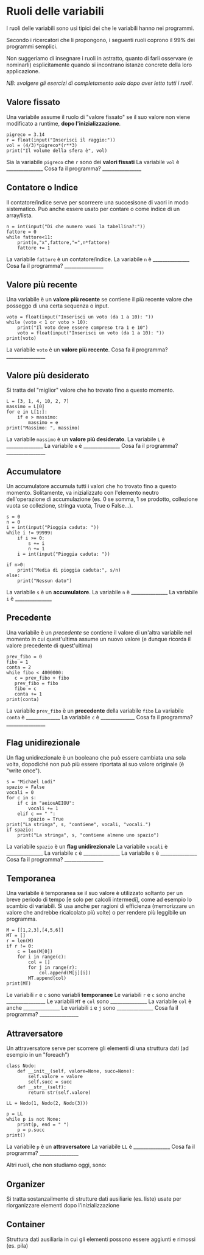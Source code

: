 # Ruoli delle variabili

<!-- Gli studi sui ruoli delle variabili sono di [omissis...]. Questa pagina è ispirata al materiale presente [qui](). -->

I ruoli delle variabili sono usi tipici dei che le variabili hanno nei programmi.

Secondo i ricercatori che li propongono, i seguenti ruoli coprono il 99% dei programmi semplici. <!--[].-->

Non suggeriamo di insegnare i ruoli in astratto, quanto di farli osservare (e nominarli) esplicitamente quando si incontrano istanze concrete della loro applicazione.
<!--Maggiori informazioni sull'uso dei ruoli può essere trovato [qui]().-->

*NB: svolgere gli esercizi di completamento solo dopo aver letto tutti i ruoli.*

## Valore fissato
Una variabile assume il ruolo di "valore fissato" se il suo valore non viene modificato a runtime, **dopo l'inizializzazione**. 

```python3
pigreco = 3.14
r = float(input("Inserisci il raggio:"))
vol = (4/3)*pigreco*(r**3)
print("Il volume della sfera è", vol)
```

Sia la variabile ```pigreco``` che ```r``` sono dei **valori fissati**
La variabile ```vol``` è  _______________
Cosa fa il programma? ________________

## Contatore o Indice

Il contatore/indice serve per scorreere una succesisone di vaori in modo sistematico. Può anche essere usato per contare o come indice di un array/lista.

```python3
n = int(input("Di che numero vuoi la tabellina?:"))
fattore = 0
while fattore<11:
    print(n,"x",fattore,"=",n*fattore)
    fattore += 1
```
La variabile ```fattore``` è un contatore/indice.
La variabile ```n``` è  _______________
Cosa fa il programma? ________________

## Valore più recente

Una variabile è un **valore più recente** se contiene il più recente valore che posseggo di una certa sequenza o input.

```python3
voto = float(input("Inserisci un voto (da 1 a 10): "))
while (voto < 1 or voto > 10):
    print("Il voto deve essere compreso tra 1 e 10")
    voto = float(input("Inserisci un voto (da 1 a 10): "))
print(voto)
```

La variabile ```voto``` è un **valore più recente**.
Cosa fa il programma? ________________

## Valore più desiderato

Si tratta del "miglior" valore che ho trovato fino a questo momento.

```python3
L = [3, 1, 4, 10, 2, 7]
massimo = L[0]
for e in L[1:]:
    if e > massimo:
        massimo = e
print("Massimo: ", massimo)
```

La variabile ```massimo``` è un **valore più desiderato**.
La variabile ```L``` è  _______________
La variabile ```e``` è  _______________
Cosa fa il programma? ________________


## Accumulatore
Un accumulatore accumula tutti i valori che ho trovato fino a questo momento. Solitamente, va inizializzato con l'elemento neutro dell'operazione di accumulazione (es. 0 se somma, 1 se prodotto, collezione vuota se collezione, stringa vuota, True o False...).

```python3
s = 0
n = 0
i = int(input("Pioggia caduta: "))
while i != 99999:
    if i >= 0:
        s += i
        n += 1
    i = int(input("Pioggia caduta: "))

if n>0:
    print("Media di pioggia caduta:", s/n)
else:
    print("Nessun dato")
```

La variabile ```s``` è un **accumulatore**.
La variabile ```n``` è  _______________
La variabile ```i``` è  _______________



## Precedente
Una variabile è un *precedente* se contiene il valore di un'altra variabile nel momento in cui quest'ultima assume un nuovo valore (e dunque ricorda il valore precedente di quest'ultima)

```python3
prev_fibo = 0
fibo = 1
conta = 2
while fibo < 4000000:
   c = prev_fibo + fibo
   prev_fibo = fibo
   fibo = c
   conta += 1
print(conta)
```
La variabile ```prev_fibo``` è un **precedente** della variabile ```fibo```
La variabile ```conta``` è ______________
La variabile ```c``` è ______________
Cosa fa il programma? ________________

## Flag unidirezionale

Un flag unidirezionale è un booleano che può essere cambiata una sola volta, dopodiché non può più essere riportata al suo valore originale (è "write once").


```python3
s = "Michael Lodi"
spazio = False
vocali = 0
for c in s:
    if c in "aeiouAEIOU":
        vocali += 1
    elif c == " ":
        spazio = True
print("La stringa", s, "contiene", vocali, "vocali.")
if spazio:
    print("La stringa", s, "contiene almeno uno spazio")
```

La variabile ```spazio``` è un **flag unidirezionale**
La variabile ```vocali``` è  _______________
La variabile ```c``` è  _______________
La variabile ```s``` è  _______________
Cosa fa il programma? ________________

## Temporanea

Una variabile è temporanea se il suo valore è utilizzato soltanto per un breve periodo di tempo [e solo per calcoli intermedi], come ad esempio lo scambio di variabili. Si usa anche per ragioni di efficienza (memorizzare un valore che andrebbe ricalcolato più volte) o per rendere più leggibile un programma.

```python3
M = [[1,2,3],[4,5,6]]
MT = []
r = len(M)
if r != 0:
    c = len(M[0])
    for i in range(c): 
        col = [] 
        for j in range(r): 
            col.append(M[j][i])
        MT.append(col)
print(MT)
```
Le variabili ```r``` e  ```c``` sono variabli **temporanee**
Le variabili ```r``` e  ```c``` sono anche ________________
Le variabili ```MT``` e ```col``` sono _______________
La variabile ```col``` è anche _______________
Le variabili ```i``` e ```j``` sono _______________
Cosa fa il programma? ________________




## Attraversatore

Un attraversatore serve per scorrere gli elementi di una struttura dati (ad esempio in un "foreach")

```python3
class Nodo:
    def __init__(self, valore=None, succ=None):
        self.valore = valore
        self.succ = succ
    def __str__(self):
        return str(self.valore)

LL = Nodo(1, Nodo(2, Nodo(3)))

p = LL
while p is not None:
    print(p, end = " ")
    p = p.succ
print()
```

La variabile ```p``` è un **attraversatore**
La variabile ```LL``` è  _______________
Cosa fa il programma? ________________


Altri ruoli, che non studiamo oggi, sono:

## Organizer
Si tratta sostanzailmente di strutture dati ausiliarie (es. liste)  usate per riorganizzare elementi dopo l'inizializzazione
## Container
Struttura dati ausiliaria in cui gli elementi possono essere aggiunti e rimossi (es. pila)

